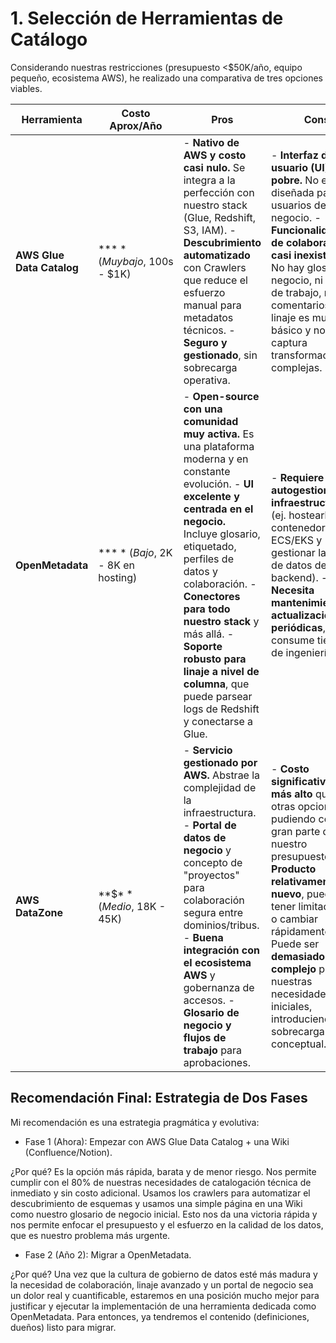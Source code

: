 # 1. Selección de Herramientas de Catálogo
Considerando nuestras restricciones (presupuesto <$50K/año, equipo pequeño, ecosistema AWS), he realizado una comparativa de tres opciones viables.

| Herramienta               | Costo Aprox/Año                    | Pros                                                                                                                                                                                                                                                                                                                                                                                 | Cons                                                                                                                                                                                                                                                                                                                   | Esfuerzo de Implementación                                                                                                                   |
| ------------------------- | ---------------------------------- | ------------------------------------------------------------------------------------------------------------------------------------------------------------------------------------------------------------------------------------------------------------------------------------------------------------------------------------------------------------------------------------ | ---------------------------------------------------------------------------------------------------------------------------------------------------------------------------------------------------------------------------------------------------------------------------------------------------------------------- | -------------------------------------------------------------------------------------------------------------------------------------------- |
| **AWS Glue Data Catalog** | **$** (Muy bajo, ~$100s - $1K)     | \- **Nativo de AWS y costo casi nulo.** Se integra a la perfección con nuestro stack (Glue, Redshift, S3, IAM). - **Descubrimiento automatizado** con Crawlers que reduce el esfuerzo manual para metadatos técnicos. - **Seguro y gestionado**, sin sobrecarga operativa.                                                                                                           | \- **Interfaz de usuario (UI) muy pobre.** No está diseñada para usuarios de negocio. - **Funcionalidades de colaboración casi inexistentes.** No hay glosario de negocio, ni flujos de trabajo, ni comentarios. - El linaje es muy básico y no captura transformaciones complejas.                                    | **Bajo.** Ya forma parte de nuestra infraestructura. El esfuerzo se centra en la disciplina de uso y la configuración de crawlers.           |
| **OpenMetadata**          | **$** (Bajo, ~$2K - 8K en hosting) | \- **Open-source con una comunidad muy activa.** Es una plataforma moderna y en constante evolución. - **UI excelente y centrada en el negocio.** Incluye glosario, etiquetado, perfiles de datos y colaboración. - **Conectores para todo nuestro stack** y más allá. - **Soporte robusto para linaje a nivel de columna**, que puede parsear logs de Redshift y conectarse a Glue. | \- **Requiere autogestionar la infraestructura** (ej. hostearlo en un contenedor ECS/EKS y gestionar la base de datos de backend). - **Necesita mantenimiento y actualizaciones periódicas**, lo que consume tiempo de ingeniería.                                                                                     | **Medio.** Requiere un esfuerzo inicial de 1-2 semanas-persona para desplegarlo, asegurarlo e integrarlo con nuestros sistemas y SSO         |
| **AWS DataZone**          | **$$** (Medio, ~$18K - 45K)        | \- **Servicio gestionado por AWS.** Abstrae la complejidad de la infraestructura. - **Portal de datos de negocio** y concepto de "proyectos" para colaboración segura entre dominios/tribus. - **Buena integración con el ecosistema AWS** y gobernanza de accesos. - **Glosario de negocio y flujos de trabajo** para aprobaciones.                                                 | \- **Costo significativamente más alto** que las otras opciones, pudiendo consumir gran parte de nuestro presupuesto. - **Producto relativamente nuevo**, puede tener limitaciones o cambiar rápidamente. - Puede ser **demasiado complejo** para nuestras necesidades iniciales, introduciendo sobrecarga conceptual. | **Bajo a Medio.** Es gestionado, pero requiere una configuración cuidadosa de su modelo de dominios, proyectos y permisos para que sea útil. |

## Recomendación Final: Estrategia de Dos Fases
Mi recomendación es una estrategia pragmática y evolutiva:

* Fase 1 (Ahora): Empezar con AWS Glue Data Catalog + una Wiki (Confluence/Notion).

¿Por qué? Es la opción más rápida, barata y de menor riesgo. Nos permite cumplir con el 80% de nuestras necesidades de catalogación técnica de inmediato y sin costo adicional. Usamos los crawlers para automatizar el descubrimiento de esquemas y usamos una simple página en una Wiki como nuestro glosario de negocio inicial. Esto nos da una victoria rápida y nos permite enfocar el presupuesto y el esfuerzo en la calidad de los datos, que es nuestro problema más urgente.

* Fase 2 (Año 2): Migrar a OpenMetadata.

¿Por qué? Una vez que la cultura de gobierno de datos esté más madura y la necesidad de colaboración, linaje avanzado y un portal de negocio sea un dolor real y cuantificable, estaremos en una posición mucho mejor para justificar y ejecutar la implementación de una herramienta dedicada como OpenMetadata. Para entonces, ya tendremos el contenido (definiciones, dueños) listo para migrar.

